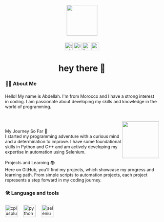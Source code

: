 <div align="center">
  <img height="100" src="https://camo.githubusercontent.com/64457af872e0368961b889af1aa884f1ad0079e57d5c15dd12f65e4fd074a4dc/68747470733a2f2f747365342e6d6d2e62696e672e6e65742f74683f69643d4f4947322e46584434573461515938536f4e4c4d724e307754267069643d496d67476e"  />
</div>

###

<div align="center">
  <img src="https://img.shields.io/static/v1?message=Twitter&logo=twitter&label=&color=1DA1F2&logoColor=white&labelColor=&style=for-the-badge" height="25" alt="twitter logo"  />
  <img src="https://img.shields.io/static/v1?message=Instagram&logo=instagram&label=&color=E4405F&logoColor=white&labelColor=&style=for-the-badge" height="25" alt="instagram logo"  />
  <img src="https://img.shields.io/static/v1?message=Facebook&logo=facebook&label=&color=1877F2&logoColor=white&labelColor=&style=for-the-badge" height="25" alt="facebook logo"  />
  <img src="https://img.shields.io/static/v1?message=Gmail&logo=gmail&label=&color=D14836&logoColor=white&labelColor=&style=for-the-badge" height="25" alt="gmail logo"  />
</div>

###

<h1 align="center">hey there 👋</h1>

###

<h3 align="left">👩‍💻  About Me</h3>

###

<p align="left">Hello! My name is Abdellah. I'm from Morocco and I have a strong interest in coding. I am passionate about developing my skills and knowledge in the world of programming.</p>

###

<br clear="both">

<img align="right" height="120" src="https://camo.githubusercontent.com/f42a546ce7b848446fad2b44e233accffa610f78fb297b7c45b202880e7c8cec/68747470733a2f2f6d65646961322e67697068792e636f6d2f6d656469612f76312e59326c6b505463354d4749334e6a4578596d70365a6d5a6d634468684d6e466a62474e6a596e6c714d3259784e4746334e7a6835624870754d474e76596e466964326c775a435a6c634431324d563970626e526c636d35686246396e61575a66596e6c666157516d593351395a772f6247677363356d576f727966674b427831752f67697068792e676966"  />

###

<p align="left">My Journey So Far 🌟<br>I started my programming adventure with a curious mind and a determination to improve. I have some foundational skills in Python and C++ and am actively developing my expertise in automation using Selenium.<br><br>Projects and Learning 📚<br>Here on GitHub, you'll find my projects, which showcase my progress and learning path. From simple scripts to automation projects, each project represents a step forward in my coding journey.</p>

###

<h3 align="left">🛠 Language and tools</h3>

###

<div align="left">
  <img src="https://cdn.jsdelivr.net/gh/devicons/devicon/icons/cplusplus/cplusplus-original.svg" height="40" alt="cplusplus logo"  />
  <img width="12" />
  <img src="https://cdn.jsdelivr.net/gh/devicons/devicon/icons/python/python-original.svg" height="40" alt="python logo"  />
  <img width="12" />
  <img src="https://cdn.jsdelivr.net/gh/devicons/devicon/icons/selenium/selenium-original.svg" height="40" alt="selenium logo"  />
</div>

###

